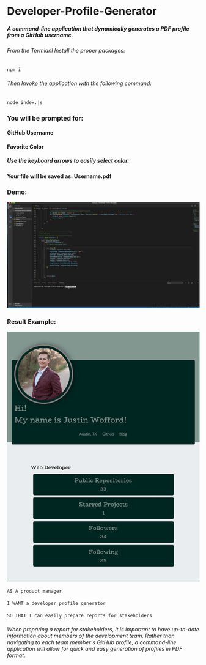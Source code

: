 # Developer-Profile-Generator

##### A command-line application that dynamically generates a PDF profile from a GitHub username.

###### From the Termianl Install the proper packages:

```sh
npm i
```

###### Then Invoke the application with the following command:

```sh
node index.js
```

### You will be prompted for:
#### GitHub Username
#### Favorite Color
##### Use the keyboard arrows to easily select color.
#### Your file will be saved as: Username.pdf

### Demo:
![Example PDF](./devProfileExample.gif)


### Result Example:
![ResultPNG](./JayDub21.png)


```
AS A product manager

I WANT a developer profile generator

SO THAT I can easily prepare reports for stakeholders
```
###### When preparing a report for stakeholders, it is important to have up-to-date information about members of the development team. Rather than navigating to each team member's GitHub profile, a command-line application will allow for quick and easy generation of profiles in PDF format.
